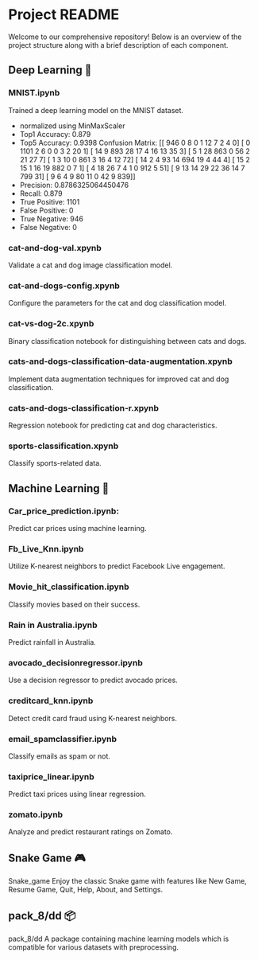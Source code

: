 
# Project README

Welcome to our comprehensive repository! Below is an overview of the project structure along with a brief description of each component.

## Deep Learning 🧠
### MNIST.ipynb
Trained a deep learning model on the MNIST dataset.
  * normalized using MinMaxScaler
  * Top1 Accuracy: 0.879
  * Top5 Accuracy: 0.9398
  Confusion Matrix:
     [[ 946    0    8    0    1   12    7    2    4    0]
     [   0 1101    2    6    0    0    3    2   20    1]
     [  14    9  893   28   17    4   16   13   35    3]
     [   5    1   28  863    0   56    2   21   27    7]
     [   1    3   10    0  861    3   16    4   12   72]
     [  14    2    4   93   14  694   19    4   44    4]
     [  15    2   15    1   16   19  882    0    7    1]
     [   4   18   26    7    4    1    0  912    5   51]
     [   9   13   14   29   22   36   14    7  799   31]
     [   9    6    4    9   80   11    0   42    9  839]]
  * Precision: 0.8786325064450476
  * Recall: 0.879
  * True Positive: 1101
  * False Positive: 0
  * True Negative: 946
  * False Negative: 0
    
### cat-and-dog-val.xpynb
Validate a cat and dog image classification model.
### cat-and-dogs-config.xpynb
Configure the parameters for the cat and dog classification model.
### cat-vs-dog-2c.xpynb
Binary classification notebook for distinguishing between cats and dogs.
### cats-and-dogs-classification-data-augmentation.xpynb
Implement data augmentation techniques for improved cat and dog classification.
### cats-and-dogs-classification-r.xpynb
Regression notebook for predicting cat and dog characteristics.
### sports-classification.xpynb
Classify sports-related data.

## Machine Learning 🤖

### Car_price_prediction.ipynb:
Predict car prices using machine learning.
### Fb_Live_Knn.ipynb
Utilize K-nearest neighbors to predict Facebook Live engagement.
### Movie_hit_classification.ipynb
Classify movies based on their success.
### Rain in Australia.ipynb
Predict rainfall in Australia.
### avocado_decisionregressor.ipynb
Use a decision regressor to predict avocado prices.
### creditcard_knn.ipynb
Detect credit card fraud using K-nearest neighbors.
### email_spamclassifier.ipynb
Classify emails as spam or not.
### taxiprice_linear.ipynb
Predict taxi prices using linear regression.
### zomato.ipynb
Analyze and predict restaurant ratings on Zomato.

## Snake Game 🎮

Snake_game
Enjoy the classic Snake game with features like New Game, Resume Game, Quit, Help, About, and Settings.

## pack_8/dd 📦

pack_8/dd
A package containing machine learning models which is compatible for various datasets with preprocessing.
